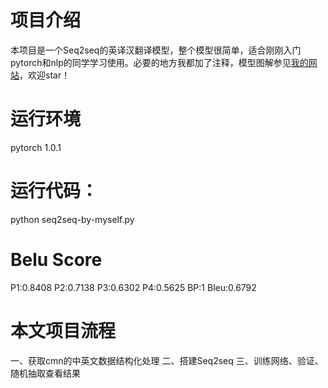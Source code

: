 # 项目介绍
本项目是一个Seq2seq的英译汉翻译模型，整个模型很简单，适合刚刚入门pytorch和nlp的同学学习使用。必要的地方我都加了注释，模型图解参见[我的网站](http://www.big-what-ever.cn/index.php/2020/06/10/%e5%9b%be%e8%a7%a3seq2seq-attention%e6%a8%a1%e5%9e%8b/)，欢迎star！

# 运行环境
pytorch 1.0.1

# 运行代码：
python seq2seq-by-myself.py

# Belu Score
P1:0.8408
P2:0.7138
P3:0.6302
P4:0.5625
BP:1
Bleu:0.6792

# 本文项目流程
一、获取cmn的中英文数据结构化处理
二、搭建Seq2seq
三、训练网络、验证、随机抽取查看结果
